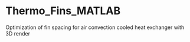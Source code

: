 # Thermo_Fins_MATLAB
Optimization of fin spacing for air convection cooled heat exchanger with 3D render
